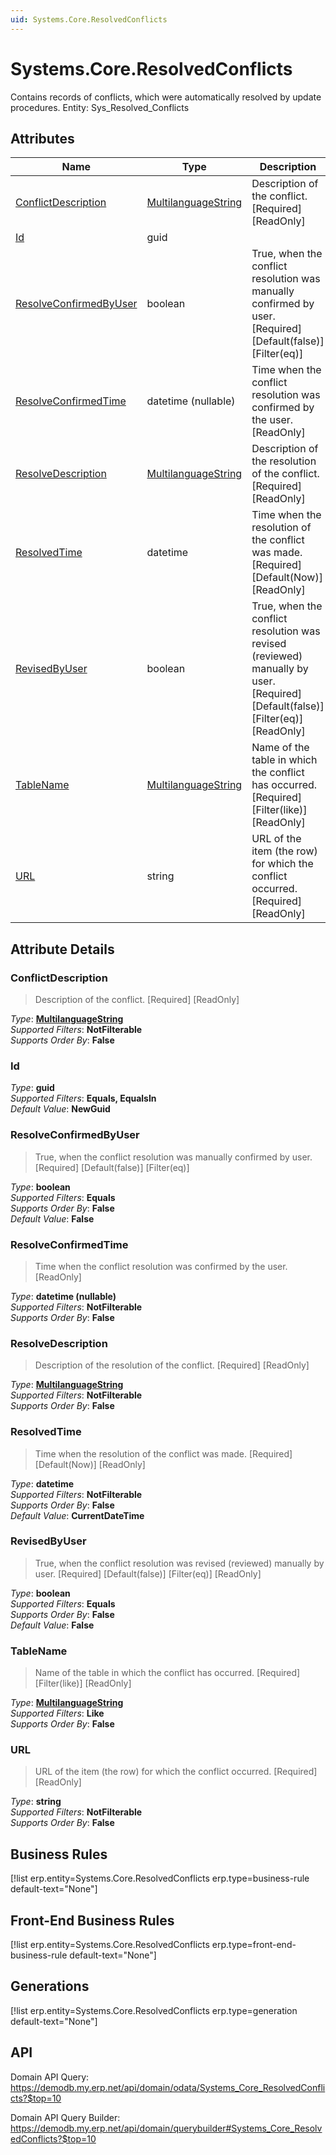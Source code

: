 ```yaml
---
uid: Systems.Core.ResolvedConflicts
---
```

# Systems.Core.ResolvedConflicts

Contains records of conflicts, which were automatically resolved by update procedures. Entity: Sys_Resolved_Conflicts

## Attributes

| Name | Type | Description |
| ---- | ---- | --- |
| [ConflictDescription](Systems.Core.ResolvedConflicts.md#conflictdescription) | [MultilanguageString](../data-types.md#multilanguagestring) | Description of the conflict. [Required] [ReadOnly] 
| [Id](Systems.Core.ResolvedConflicts.md#id) | guid |  
| [ResolveConfirmedByUser](Systems.Core.ResolvedConflicts.md#resolveconfirmedbyuser) | boolean | True, when the conflict resolution was manually confirmed by user. [Required] [Default(false)] [Filter(eq)] 
| [ResolveConfirmedTime](Systems.Core.ResolvedConflicts.md#resolveconfirmedtime) | datetime (nullable) | Time when the conflict resolution was confirmed by the user. [ReadOnly] 
| [ResolveDescription](Systems.Core.ResolvedConflicts.md#resolvedescription) | [MultilanguageString](../data-types.md#multilanguagestring) | Description of the resolution of the conflict. [Required] [ReadOnly] 
| [ResolvedTime](Systems.Core.ResolvedConflicts.md#resolvedtime) | datetime | Time when the resolution of the conflict was made. [Required] [Default(Now)] [ReadOnly] 
| [RevisedByUser](Systems.Core.ResolvedConflicts.md#revisedbyuser) | boolean | True, when the conflict resolution was revised (reviewed) manually by user. [Required] [Default(false)] [Filter(eq)] [ReadOnly] 
| [TableName](Systems.Core.ResolvedConflicts.md#tablename) | [MultilanguageString](../data-types.md#multilanguagestring) | Name of the table in which the conflict has occurred. [Required] [Filter(like)] [ReadOnly] 
| [URL](Systems.Core.ResolvedConflicts.md#url) | string | URL of the item (the row) for which the conflict occurred. [Required] [ReadOnly] 


## Attribute Details

### ConflictDescription

> Description of the conflict. [Required] [ReadOnly]

_Type_: **[MultilanguageString](../data-types.md#multilanguagestring)**  
_Supported Filters_: **NotFilterable**  
_Supports Order By_: **False**  

### Id

_Type_: **guid**  
_Supported Filters_: **Equals, EqualsIn**  
_Default Value_: **NewGuid**  

### ResolveConfirmedByUser

> True, when the conflict resolution was manually confirmed by user. [Required] [Default(false)] [Filter(eq)]

_Type_: **boolean**  
_Supported Filters_: **Equals**  
_Supports Order By_: **False**  
_Default Value_: **False**  

### ResolveConfirmedTime

> Time when the conflict resolution was confirmed by the user. [ReadOnly]

_Type_: **datetime (nullable)**  
_Supported Filters_: **NotFilterable**  
_Supports Order By_: **False**  

### ResolveDescription

> Description of the resolution of the conflict. [Required] [ReadOnly]

_Type_: **[MultilanguageString](../data-types.md#multilanguagestring)**  
_Supported Filters_: **NotFilterable**  
_Supports Order By_: **False**  

### ResolvedTime

> Time when the resolution of the conflict was made. [Required] [Default(Now)] [ReadOnly]

_Type_: **datetime**  
_Supported Filters_: **NotFilterable**  
_Supports Order By_: **False**  
_Default Value_: **CurrentDateTime**  

### RevisedByUser

> True, when the conflict resolution was revised (reviewed) manually by user. [Required] [Default(false)] [Filter(eq)] [ReadOnly]

_Type_: **boolean**  
_Supported Filters_: **Equals**  
_Supports Order By_: **False**  
_Default Value_: **False**  

### TableName

> Name of the table in which the conflict has occurred. [Required] [Filter(like)] [ReadOnly]

_Type_: **[MultilanguageString](../data-types.md#multilanguagestring)**  
_Supported Filters_: **Like**  
_Supports Order By_: **False**  

### URL

> URL of the item (the row) for which the conflict occurred. [Required] [ReadOnly]

_Type_: **string**  
_Supported Filters_: **NotFilterable**  
_Supports Order By_: **False**  



## Business Rules

[!list erp.entity=Systems.Core.ResolvedConflicts erp.type=business-rule default-text="None"]

## Front-End Business Rules

[!list erp.entity=Systems.Core.ResolvedConflicts erp.type=front-end-business-rule default-text="None"]

## Generations

[!list erp.entity=Systems.Core.ResolvedConflicts erp.type=generation default-text="None"]

## API

Domain API Query:
<https://demodb.my.erp.net/api/domain/odata/Systems_Core_ResolvedConflicts?$top=10>

Domain API Query Builder:
<https://demodb.my.erp.net/api/domain/querybuilder#Systems_Core_ResolvedConflicts?$top=10>

